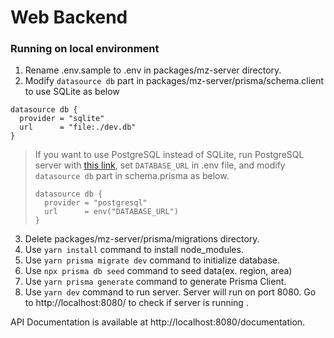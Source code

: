 # Web Backend

### Running on local environment

1. Rename .env.sample to .env in packages/mz-server directory.
2. Modify `datasource db` part in packages/mz-server/prisma/schema.client to use SQLite as below

```
datasource db {
  provider = "sqlite"
  url      = "file:./dev.db"
}
```

> If you want to use PostgreSQL instead of SQLite, run PostgreSQL server with [this link](../mz-server/dockers/postgresql/README.md), set `DATABASE_URL` in .env file, and modify `datasource db` part in schema.prisma as below.
>
> ```
> datasource db {
>   provider = "postgresql"
>   url      = env("DATABASE_URL")
> }
> ```

3. Delete packages/mz-server/prisma/migrations directory.
4. Use `yarn install` command to install node_modules.
5. Use `yarn prisma migrate dev` command to initialize database.
6. Use `npx prisma db seed` command to seed data(ex. region, area)
7. Use `yarn prisma generate` command to generate Prisma Client.
8. Use `yarn dev` command to run server. Server will run on port 8080. Go to http://localhost:8080/ to check if server is running .

API Documentation is available at http://localhost:8080/documentation.
